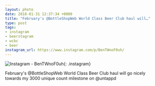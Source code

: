 ```yaml
---
layout: photo
date: 2018-01-31 12:37:34 +0000
title: "February's @BottleShopWeb World Class Beer Club haul will…"
type: post
tags:
- instagram
- beerstagram
- wcbc
- beer
instagram_url: https://www.instagram.com/p/BenTWnoF0uh/
---
```


![Instagram - BenTWnoF0uh](https://colinseymour.co.uk/img/BenTWnoF0uh.jpg){: .instagram}

February's @BottleShopWeb World Class Beer Club haul will go nicely towards my 3000 unique count milestone on @untappd    
